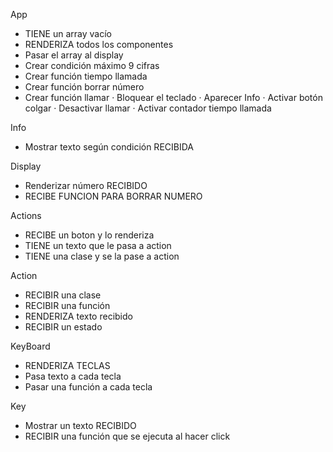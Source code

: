 App

- TIENE un array vacío
- RENDERIZA todos los componentes
- Pasar el array al display
- Crear condición máximo 9 cifras
- Crear función tiempo llamada
- Crear función borrar número
- Crear función llamar
  · Bloquear el teclado
  · Aparecer Info
  · Activar botón colgar
  · Desactivar llamar
  · Activar contador tiempo llamada

Info

- Mostrar texto según condición RECIBIDA

Display

- Renderizar número RECIBIDO
- RECIBE FUNCION PARA BORRAR NUMERO

Actions

- RECIBE un boton y lo renderiza
- TIENE un texto que le pasa a action
- TIENE una clase y se la pase a action

Action

- RECIBIR una clase
- RECIBIR una función
- RENDERIZA texto recibido
- RECIBIR un estado

KeyBoard

- RENDERIZA TECLAS
- Pasa texto a cada tecla
- Pasar una función a cada tecla

Key

- Mostrar un texto RECIBIDO
- RECIBIR una función que se ejecuta al hacer click
